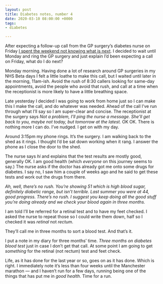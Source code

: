 ```yaml
---
layout: post
title: Diabetes notes, number 4
date: 2020-03-10 08:00:00 +0000
tags:
- diabetes

---
```

After expecting a follow-up call from the GP surgery’s diabetes nurse on Friday [I spent the weekend not knowing what is next](https://www.ermlikeyeah.com/diabetes-notes-number-2). I decided to wait until Monday and ring the GP surgery and just explain I’d been expecting a call on Friday, what do I do next?

Monday morning. Having done a lot of research around GP surgeries in my NHS Beta days I felt a little loathe to make this call, but I waited until later in the morning, 11am-ish. Avoid the rush of 8:30 callers looking for same-day appointments, avoid the people who avoid that rush, and call at a time when the receptionist is more likely to have a little breathing space.

Late yesterday I decided I was going to work from home just so I can make this I make the call, and do whatever was needed. Ahead of the call I’ve run through what I’ll say so I am super-clear and concise. The receptionist at the surgery says _Not a problem, I’ll ping the nurse a message. She’ll get back to you, maybe not today, but tomorrow at the latest._ OK OK. There is nothing more I can do. I’ve nudged. I get on with my day.

Around 3:15pm my phone rings. It’s the surgery. I am walking back to the shed as it rings. I thought I’d be sat down working when it rang. I answer the phone as I close the door to the shed.

The nurse says _hi_ and explains that the test results are mostly good, generally OK. I am good health (which _everyone_ on this journey seems to say.) The nurse asks if the doctor has already got me onto some drugs for diabetes. I say no, I saw him a couple of weeks ago and he said to get these tests and work out the drugs from there.

_Ah, well, there’s no rush. You’re showing 51 which is high blood sugar, definitely diabetic range, but isn’t terrible. Last summer you were at 44, good progress. There’s no rush. I suggest you keep doing all the good stuff you’re doing already and we check your blood again in three months._ 

I am told I’ll be referred for a retinal test and to have my feet checked. I asked the nurse to repeat those so I could write them down, half so I checked it was _retinal_ not _rectum_.

They’ll call me in three months to sort a blood test. And that’s it.

I put a note in my diary for three months’ time. _Three months on diabetes blood test_ just in case I don’t get that call. At some point I am going to get _something_ for the retinal (not rectum) test and feet check.

Life, as it has done for the last year or so, goes on as it has done. Which is right. I immediately note it’s less than four weeks until the Manchester marathon — and I haven’t run for a few days, running being one of the things that has put me in _good health_. Time for a run.